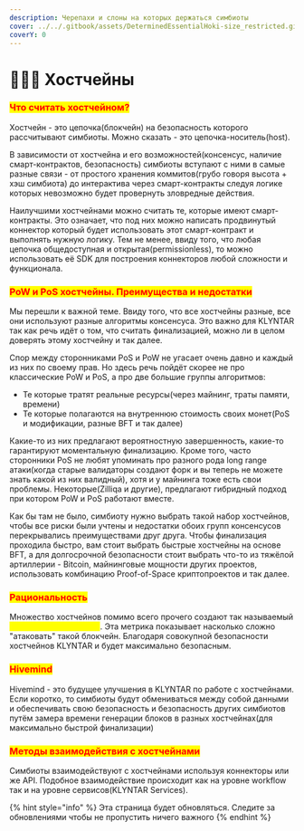 ```yaml
---
description: Черепахи и слоны на которых держаться симбиоты
cover: ../../.gitbook/assets/DeterminedEssentialHoki-size_restricted.gif
coverY: 0
---
```


# 👨👩👦 Хостчейны

### <mark style="color:red;">Что считать хостчейном?</mark>

Хостчейн - это цепочка(блокчейн) на безопасность которого рассчитывают симбиоты. Можно сказать - это цепочка-носитель(host).

В зависимости от хостчейна и его возможностей(консенсус, наличие смарт-контрактов, безопасность) симбиоты вступают с ними в самые разные связи - от простого хранения коммитов(грубо говоря высота + хэш симбиота) до интерактива через смарт-контракты следуя логике которых невозможно будет провернуть зловредные действия.

Наилучшими хостчейнами можно считать те, которые имеют смарт-контракты. Это означает, что под них можно написать продвинутый коннектор который будет использовать этот смарт-контракт и выполнять нужную логику. Тем не менее, ввиду того, что любая цепочка общедоступная и открытая(permissionless), то можно использовать её SDK для построения коннекторов любой сложности и функционала.

### <mark style="color:red;">**PoW и PoS хостчейны. Преимущества и недостатки**</mark>

Мы перешли к важной теме. Ввиду того, что все хостчейны разные, все они используют разные алгоритмы консенсуса. Это важно для KLYNTAR так как речь идёт о том, что считать финализацией, можно ли в целом доверять этому хостчейну и так далее.

Спор между сторонниками PoS и PoW не угасает очень давно и каждый из них по своему прав. Но здесь речь пойдёт скорее не про классические PoW и PoS, а про две большие группы алгоритмов:

* Те которые тратят реальные ресурсы(через майнинг, траты памяти, времени)
* Те которые полагаются на внутреннюю стоимость своих монет(PoS и модификации, разные BFT и так далее)

Какие-то из них предлагают вероятностную завершенность, какие-то гарантируют моментальную финализацию.  Кроме того, часто сторонники PoS не любят упоминать про разного рода long range атаки(когда старые валидаторы создают форк и вы теперь не можете знать какой из них валидный), хотя и у майнинга тоже есть свои проблемы. Некоторые(Zilliqa и другие), предлагают гибридный подход при котором PoW и PoS работают вместе.

Как бы там не было, симбиоту нужно выбрать такой набор хостчейнов, чтобы все риски были учтены и недостатки обоих групп консенсусов перекрывались преимуществами друг друга. Чтобы финализация проходила быстро, вам стоит выбрать быстрые хостчейны на основе BFT, а для долгосрочной безопасности стоит выбрать что-то из тяжёлой артиллерии - Bitcoin, майнинговые мощности других проектов, использовать комбинацию Proof-of-Space криптопроектов и так далее.

### <mark style="color:red;">**Рациональность**</mark>

Множество хостчейнов помимо всего прочего создают так называемый _<mark style="color:yellow;">**бюджет безопасности**</mark>_. Эта метрика показывает насколько сложно "атаковать" такой блокчейн. Благодаря совокупной безопасности хостчейнов KLYNTAR и будет максимально безопасным.

### <mark style="color:red;">Hivemind</mark>

Hivemind - это будущее улучшения в KLYNTAR по работе с хостчейнами. Если коротко, то симбиоты будут обмениваться между собой данными и обеспечивать свою безопасность и безопасность других симбиотов путём замера времени генерации блоков в разных хостчейнах(для максимально быстрой финализации)

### <mark style="color:red;">Методы взаимодействия с хостчейнами</mark>

Симбиоты взаимодействуют с хостчейнами используя коннекторы или же API. Подобное взаимодействие происходит как на уровне workflow так и на уровне сервисов(KLYNTAR Services).

{% hint style="info" %}
Эта страница будет обновляться. Следите за обновлениями чтобы не пропустить ничего важного
{% endhint %}
